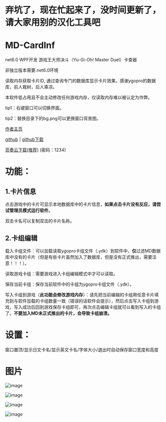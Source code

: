 # 弃坑了，现在忙起来了，没时间更新了，请大家用别的汉化工具吧

# MD-CardInf

net6.0 WPF开发  游戏王大师决斗（Yu-Gi-Oh! Master Duel）卡查器

非独立版本需要.net6.0环境

读取内存获取卡片ID, 通过查询专门的数据库显示卡片效果。感谢ygopro的数据库，前人栽树，后人乘凉。

本软件低占用且不会主动修改任何游戏内存，仅读取内存难以被认定为作弊。

tip1：右键窗口可以切换界面。

tip2：替换目录下的bg.png可以更换窗口背景图。

[作者主页](https://www.acfun.cn/u/353448) 

[github](https://github.com/J31why/MD-CardInfo) | [github下载](https://github.com/J31why/MD-CardInfo/releases/)

[蓝奏云下载(推荐)](https://j31why.lanzouj.com/b03cy0ocb) (密码：1234)

# 功能：
## 1.卡片信息

点击游戏中的卡片可显示本地数据库中的卡片信息，**如果点击卡片没有反应，请尝试管理员模式运行软件**。

双击卡名可以复制双击的卡片名称。

## 2.卡组编辑

载入卡组文件：可以加载读取ygopro卡组文件（.ydk）到软件中，**仅**过滤MD数据库中没有的卡片（但是有些卡片虽然加入了数据库，但是没有正式推出，需要注意！！！）。

读取游戏卡组：需要游戏进入卡组编辑模式中才可以读取。

保存当前卡组：保存当前软件中的卡组为ygopro卡组文件（.ydk）。

写入卡组到游戏（**此功能会修改游戏内存**）：请先把当前编辑的卡组用任意卡片填充到与软件加载的卡组数量一致（错误的话软件会提示），然后点击写入卡组到游戏，写入成功后回到游戏保存卡组即可，再次点击编辑卡组就可以看到写入的卡组了。**不要加入MD未正式推出的卡片，会导致卡组崩溃。**

# 设置：
窗口置顶/显示日文卡名/显示英文卡名/字体大小/退出时自动保存窗口宽度和高度


# 图片
![image](https://github.com/J31why/MD-CardInfo/blob/master/MD-CardInfo/image1.png?raw=true)

![image](https://github.com/J31why/MD-CardInfo/blob/master/MD-CardInfo/image2.png?raw=true)

![image](https://github.com/J31why/MD-CardInfo/blob/master/MD-CardInfo/image3.png?raw=true)

![image](https://github.com/J31why/MD-CardInfo/blob/master/MD-CardInfo/image4.png?raw=true)
